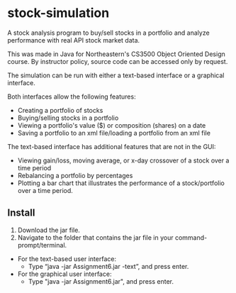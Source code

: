 # stock-simulation
A stock analysis program to buy/sell stocks in a portfolio and analyze performance with real API stock market data. 

This was made in Java for Northeastern's CS3500 Object Oriented Design course. By instructor policy, source code can be accessed only by request.

The simulation can be run with either a text-based interface or a graphical interface.

Both interfaces allow the following features:
  - Creating a portfolio of stocks
  - Buying/selling stocks in a portfolio
  - Viewing a portfolio's value ($) or composition (shares) on a date
  - Saving a portfolio to an xml file/loading a portfolio from an xml file
  
The text-based interface has additional features that are not in the GUI:
  - Viewing gain/loss, moving average, or x-day crossover of a stock over a time period
  - Rebalancing a portfolio by percentages
  - Plotting a bar chart that illustrates the performance of a stock/portfolio over a time period.

## Install
  1. Download the jar file.
  2. Navigate to the folder that contains the jar file in your command-prompt/terminal.
  - For the text-based user interface:
      - Type “java -jar Assignment6.jar -text”, and press enter.
  - For the graphical user interface:
      - Type "java -jar Assignment6.jar", and press enter.
